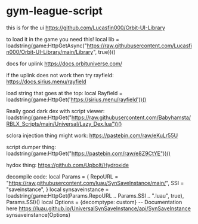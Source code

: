 # gym-league-script

 this is for the ui https://github.com/Lucasfin000/Orbit-UI-Library

to load it in the game you need this! local lib = loadstring(game:HttpGetAsync("https://raw.githubusercontent.com/Lucasfin000/Orbit-UI-Library/main/Library", true))()

docs for uplink https://docs.orbituniverse.com/

if the uplink does not work then try rayfield:
https://docs.sirius.menu/rayfield

load string that goes at the top:
local Rayfield = loadstring(game:HttpGet('https://sirius.menu/rayfield'))()

Really good dark dex with script viewer:
loadstring(game:HttpGet("https://raw.githubusercontent.com/Babyhamsta/RBLX_Scripts/main/Universal/Lazy_Dex.lua"))()

sclora injection thing might work:
https://pastebin.com/raw/eKuLr55U

script dumper thing:
loadstring(game:HttpGet("https://pastebin.com/raw/e8Z9CtYE"))()

hydox thing:
https://github.com/Upbolt/Hydroxide

decompile code:
local Params = {
    RepoURL = "https://raw.githubusercontent.com/luau/SynSaveInstance/main/",
    SSI = "saveinstance",
}
local synsaveinstance = loadstring(game:HttpGet(Params.RepoURL .. Params.SSI .. ".luau", true), Params.SSI)()
local Options = {decomptype: custom} -- Documentation here https://luau.github.io/UniversalSynSaveInstance/api/SynSaveInstance
synsaveinstance(Options)

